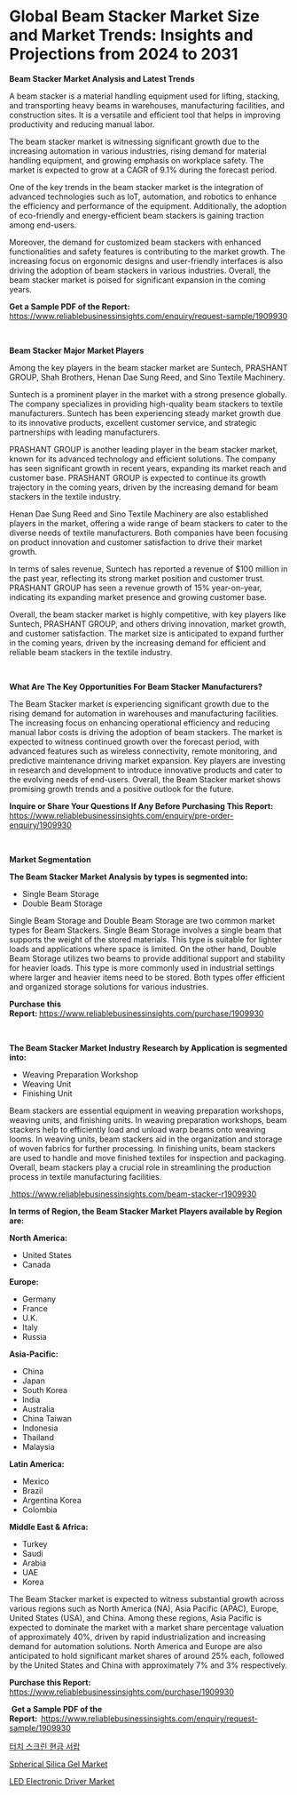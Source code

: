 <p><h1>Global Beam Stacker Market Size and Market Trends: Insights and Projections from 2024 to 2031</h1></p><p><strong>Beam Stacker Market Analysis and Latest Trends</strong></p>
<p><p>A beam stacker is a material handling equipment used for lifting, stacking, and transporting heavy beams in warehouses, manufacturing facilities, and construction sites. It is a versatile and efficient tool that helps in improving productivity and reducing manual labor.</p><p>The beam stacker market is witnessing significant growth due to the increasing automation in various industries, rising demand for material handling equipment, and growing emphasis on workplace safety. The market is expected to grow at a CAGR of 9.1% during the forecast period. </p><p>One of the key trends in the beam stacker market is the integration of advanced technologies such as IoT, automation, and robotics to enhance the efficiency and performance of the equipment. Additionally, the adoption of eco-friendly and energy-efficient beam stackers is gaining traction among end-users. </p><p>Moreover, the demand for customized beam stackers with enhanced functionalities and safety features is contributing to the market growth. The increasing focus on ergonomic designs and user-friendly interfaces is also driving the adoption of beam stackers in various industries. Overall, the beam stacker market is poised for significant expansion in the coming years.</p></p>
<p><strong>Get a Sample PDF of the Report:&nbsp;</strong> <a href="https://www.reliablebusinessinsights.com/enquiry/request-sample/1909930">https://www.reliablebusinessinsights.com/enquiry/request-sample/1909930</a></p>
<p>&nbsp;</p>
<p><strong>Beam Stacker Major Market Players</strong></p>
<p><p>Among the key players in the beam stacker market are Suntech, PRASHANT GROUP, Shah Brothers, Henan Dae Sung Reed, and Sino Textile Machinery.</p><p>Suntech is a prominent player in the market with a strong presence globally. The company specializes in providing high-quality beam stackers to textile manufacturers. Suntech has been experiencing steady market growth due to its innovative products, excellent customer service, and strategic partnerships with leading manufacturers.</p><p>PRASHANT GROUP is another leading player in the beam stacker market, known for its advanced technology and efficient solutions. The company has seen significant growth in recent years, expanding its market reach and customer base. PRASHANT GROUP is expected to continue its growth trajectory in the coming years, driven by the increasing demand for beam stackers in the textile industry.</p><p>Henan Dae Sung Reed and Sino Textile Machinery are also established players in the market, offering a wide range of beam stackers to cater to the diverse needs of textile manufacturers. Both companies have been focusing on product innovation and customer satisfaction to drive their market growth.</p><p>In terms of sales revenue, Suntech has reported a revenue of $100 million in the past year, reflecting its strong market position and customer trust. PRASHANT GROUP has seen a revenue growth of 15% year-on-year, indicating its expanding market presence and growing customer base.</p><p>Overall, the beam stacker market is highly competitive, with key players like Suntech, PRASHANT GROUP, and others driving innovation, market growth, and customer satisfaction. The market size is anticipated to expand further in the coming years, driven by the increasing demand for efficient and reliable beam stackers in the textile industry.</p></p>
<p>&nbsp;</p>
<p><strong>What Are The Key Opportunities For Beam Stacker Manufacturers?</strong></p>
<p><p>The Beam Stacker market is experiencing significant growth due to the rising demand for automation in warehouses and manufacturing facilities. The increasing focus on enhancing operational efficiency and reducing manual labor costs is driving the adoption of beam stackers. The market is expected to witness continued growth over the forecast period, with advanced features such as wireless connectivity, remote monitoring, and predictive maintenance driving market expansion. Key players are investing in research and development to introduce innovative products and cater to the evolving needs of end-users. Overall, the Beam Stacker market shows promising growth trends and a positive outlook for the future.</p></p>
<p><strong>Inquire or Share Your Questions If Any Before Purchasing This Report:</strong> <a href="https://www.reliablebusinessinsights.com/enquiry/pre-order-enquiry/1909930">https://www.reliablebusinessinsights.com/enquiry/pre-order-enquiry/1909930</a></p>
<p>&nbsp;</p>
<p><strong>Market Segmentation</strong></p>
<p><strong>The Beam Stacker Market Analysis by types is segmented into:</strong></p>
<p><ul><li>Single Beam Storage</li><li>Double Beam Storage</li></ul></p>
<p><p>Single Beam Storage and Double Beam Storage are two common market types for Beam Stackers. Single Beam Storage involves a single beam that supports the weight of the stored materials. This type is suitable for lighter loads and applications where space is limited. On the other hand, Double Beam Storage utilizes two beams to provide additional support and stability for heavier loads. This type is more commonly used in industrial settings where larger and heavier items need to be stored. Both types offer efficient and organized storage solutions for various industries.</p></p>
<p><strong>Purchase this Report:&nbsp;</strong><a href="https://www.reliablebusinessinsights.com/purchase/1909930">https://www.reliablebusinessinsights.com/purchase/1909930</a></p>
<p>&nbsp;</p>
<p><strong>The Beam Stacker Market Industry Research by Application is segmented into:</strong></p>
<p><ul><li>Weaving Preparation Workshop</li><li>Weaving Unit</li><li>Finishing Unit</li></ul></p>
<p><p>Beam stackers are essential equipment in weaving preparation workshops, weaving units, and finishing units. In weaving preparation workshops, beam stackers help to efficiently load and unload warp beams onto weaving looms. In weaving units, beam stackers aid in the organization and storage of woven fabrics for further processing. In finishing units, beam stackers are used to handle and move finished textiles for inspection and packaging. Overall, beam stackers play a crucial role in streamlining the production process in textile manufacturing facilities.</p></p>
<p><a href="https://www.reliablebusinessinsights.com/beam-stacker-r1909930">&nbsp;https://www.reliablebusinessinsights.com/beam-stacker-r1909930</a></p>
<p><strong>In terms of Region, the Beam Stacker Market Players available by Region are:</strong></p>
<p>
    <p> <strong> North America: </strong>
        <ul>
            <li>United States</li>
            <li>Canada</li>
        </ul>
        </p> 
    <p> <strong> Europe: </strong>
        <ul>
            <li>Germany</li>
            <li>France</li>
            <li>U.K.</li>
            <li>Italy</li>
            <li>Russia</li>
        </ul>
        </p> 
    <p> <strong> Asia-Pacific: </strong>
        <ul>
            <li>China</li>
            <li>Japan</li>
            <li>South Korea</li>
            <li>India</li>
            <li>Australia</li>
            <li>China Taiwan</li>
            <li>Indonesia</li>
            <li>Thailand</li>
            <li>Malaysia</li>
        </ul>
        </p> 
    <p> <strong> Latin America: </strong>
        <ul>
            <li>Mexico</li>
            <li>Brazil</li>
            <li>Argentina Korea</li>
            <li>Colombia</li>
        </ul>
        </p> 
    <p> <strong> Middle East & Africa: </strong>
        <ul>
            <li>Turkey</li>
            <li>Saudi</li>
            <li>Arabia</li>
            <li>UAE</li>
            <li>Korea</li>
        </ul>
    </p>
    </p>
<p><p>The Beam Stacker market is expected to witness substantial growth across various regions such as North America (NA), Asia Pacific (APAC), Europe, United States (USA), and China. Among these regions, Asia Pacific is expected to dominate the market with a market share percentage valuation of approximately 40%, driven by rapid industrialization and increasing demand for automation solutions. North America and Europe are also anticipated to hold significant market shares of around 25% each, followed by the United States and China with approximately 7% and 3% respectively.</p></p>
<p><strong>Purchase this Report: </strong><a href="https://www.reliablebusinessinsights.com/purchase/1909930">https://www.reliablebusinessinsights.com/purchase/1909930</a></p>
<p>&nbsp;<strong>Get a Sample PDF of the Report:&nbsp;&nbsp;</strong><a href="https://www.reliablebusinessinsights.com/enquiry/request-sample/1909930">https://www.reliablebusinessinsights.com/enquiry/request-sample/1909930</a></p>
<p><strong></strong></p>
<p><p><a href="https://github.com/brainlyez1/Market-Research-Report-List-1/blob/main/9068059169147.md">터치 스크린 현금 서랍</a></p><p><a href="https://www.linkedin.com/pulse/spherical-silica-gel-market-report-reveals-latest-trends-growth-ycg3e">Spherical Silica Gel Market</a></p><p><a href="https://www.linkedin.com/pulse/insights-led-electronic-driver-industry-market-financial-i4hze">LED Electronic Driver Market</a></p></p>